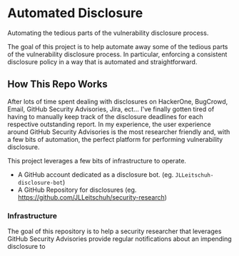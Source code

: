 # Automated Disclosure

Automating the tedious parts of the vulnerability disclosure process.

The goal of this project is to help automate away some of the tedious parts of the vulnerability disclosure process.
In particular, enforcing a consistent disclosure policy in a way that is automated and straightforward.

## How This Repo Works

After lots of time spent dealing with disclosures on HackerOne, BugCrowd, Email, GitHub Security Advisories, Jira, ect... I've finally gotten tired of having to manually keep track of the disclosure deadlines for each respective outstanding report. In my experience, the user experience around GitHub Security Advisories is the most researcher friendly and, with a few bits of automation, the perfect platform for performing  vulnerability disclosure.

This project leverages a few bits of infrastructure to operate.
 - A GitHub account dedicated as a disclosure bot. (eg. `JLLeitschuh-disclosure-bot`)
 - A GitHub Repository for disclosures (eg. https://github.com/JLLeitschuh/security-research)

### Infrastructure

The goal of this repository is to help a security researcher that leverages GitHub Security Advisories provide regular notifications about an impending disclosure to 
